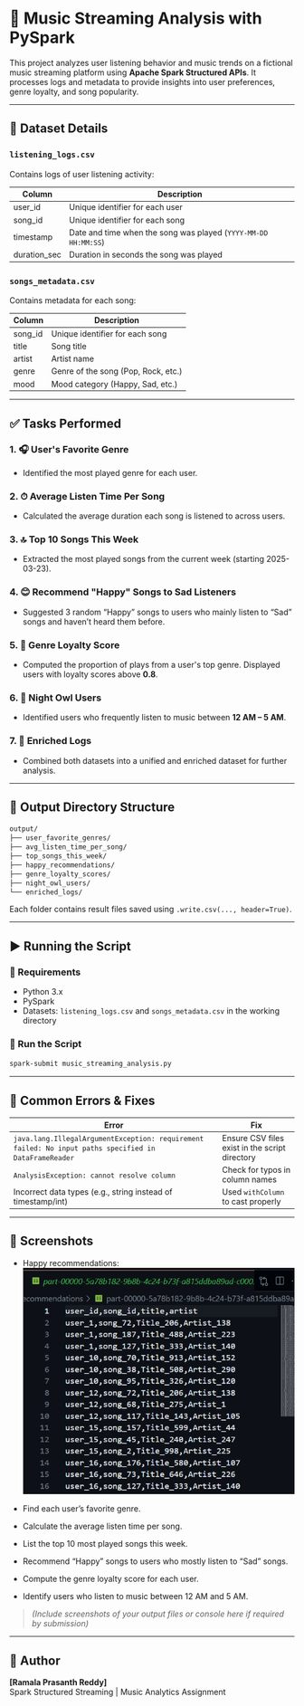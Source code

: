 # 🎵 Music Streaming Analysis with PySpark

This project analyzes user listening behavior and music trends on a fictional music streaming platform using **Apache Spark Structured APIs**. It processes logs and metadata to provide insights into user preferences, genre loyalty, and song popularity.

---

## 📁 Dataset Details

### `listening_logs.csv`
Contains logs of user listening activity:

| Column     | Description                          |
|------------|--------------------------------------|
| user_id    | Unique identifier for each user      |
| song_id    | Unique identifier for each song      |
| timestamp  | Date and time when the song was played (`YYYY-MM-DD HH:MM:SS`) |
| duration_sec | Duration in seconds the song was played |

### `songs_metadata.csv`
Contains metadata for each song:

| Column   | Description                        |
|----------|------------------------------------|
| song_id  | Unique identifier for each song    |
| title    | Song title                         |
| artist   | Artist name                        |
| genre    | Genre of the song (Pop, Rock, etc.)|
| mood     | Mood category (Happy, Sad, etc.)   |

---

## ✅ Tasks Performed

### 1. 🎧 User's Favorite Genre
- Identified the most played genre for each user.

### 2. ⏱ Average Listen Time Per Song
- Calculated the average duration each song is listened to across users.

### 3. 🔝 Top 10 Songs This Week
- Extracted the most played songs from the current week (starting 2025-03-23).

### 4. 😊 Recommend "Happy" Songs to Sad Listeners
- Suggested 3 random “Happy” songs to users who mainly listen to “Sad” songs and haven’t heard them before.

### 5. 💯 Genre Loyalty Score
- Computed the proportion of plays from a user's top genre. Displayed users with loyalty scores above **0.8**.

### 6. 🌙 Night Owl Users
- Identified users who frequently listen to music between **12 AM – 5 AM**.

### 7. 🧾 Enriched Logs
- Combined both datasets into a unified and enriched dataset for further analysis.

---

## 📂 Output Directory Structure

```
output/
├── user_favorite_genres/
├── avg_listen_time_per_song/
├── top_songs_this_week/
├── happy_recommendations/
├── genre_loyalty_scores/
├── night_owl_users/
└── enriched_logs/
```

Each folder contains result files saved using `.write.csv(..., header=True)`.

---

## ▶️ Running the Script

### 🔧 Requirements
- Python 3.x
- PySpark
- Datasets: `listening_logs.csv` and `songs_metadata.csv` in the working directory

### 📜 Run the Script
```bash
spark-submit music_streaming_analysis.py
```

---

## 💠 Common Errors & Fixes

| Error | Fix |
|------|-----|
| `java.lang.IllegalArgumentException: requirement failed: No input paths specified in DataFrameReader` | Ensure CSV files exist in the script directory |
| `AnalysisException: cannot resolve column` | Check for typos in column names |
| Incorrect data types (e.g., string instead of timestamp/int) | Used `withColumn` to cast properly |

---

## 📸 Screenshots
* Happy recommendations:
![alt text](image.png)

* Find each user’s favorite genre.


* Calculate the average listen time per song.


* List the top 10 most played songs this week.


* Recommend “Happy” songs to users who mostly listen to “Sad” songs.


* Compute the genre loyalty score for each user.


* Identify users who listen to music between 12 AM and 5 AM.



> *(Include screenshots of your output files or console here if required by submission)*


---

## 🧠 Author

**[Ramala Prasanth Reddy]**  
Spark Structured Streaming | Music Analytics Assignment

